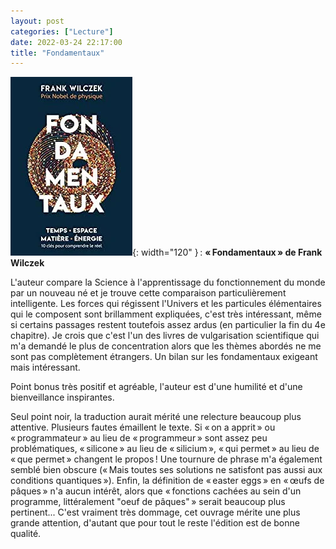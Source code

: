 ```yaml
---
layout: post
categories: ["Lecture"]
date: 2022-03-24 22:17:00
title: "Fondamentaux"
---
```


![couverture](/assets/images/couv_lecture/fondamentaux.webp){: width="120" } : **« Fondamentaux » de Frank Wilczek**

L'auteur compare la Science à l'apprentissage du fonctionnement du monde
par un nouveau né et je trouve cette comparaison particulièrement
intelligente. Les forces qui régissent l'Univers et les particules
élémentaires qui le composent sont brillamment expliquées, c'est très
intéressant, même si certains passages restent toutefois assez ardus (en
particulier la fin du 4e chapitre). Je crois que c'est l'un des livres
de vulgarisation scientifique qui m'a demandé le plus de concentration
alors que les thèmes abordés ne me sont pas complètement étrangers. Un
bilan sur les fondamentaux exigeant mais intéressant.

Point bonus très positif et agréable, l'auteur est d'une humilité et
d'une bienveillance inspirantes.

Seul point noir, la traduction aurait mérité une relecture beaucoup plus
attentive. Plusieurs fautes émaillent le texte. Si « on a apprit » ou
« programmateur » au lieu de « programmeur » sont assez peu
problématiques, « silicone » au lieu de « silicium », « qui permet » au
lieu de « que permet » changent le propos ! Une tournure de phrase m'a
également semblé bien obscure (« Mais toutes ses solutions ne satisfont
pas aussi aux conditions quantiques »). Enfin, la définition de « easter
eggs » en « œufs de pâques » n'a aucun intérêt, alors que « fonctions
cachées au sein d\'un programme, littéralement "oeuf de pâques" » serait
beaucoup plus pertinent... C'est vraiment très dommage, cet ouvrage
mérite une plus grande attention, d'autant que pour tout le reste
l'édition est de bonne qualité.
